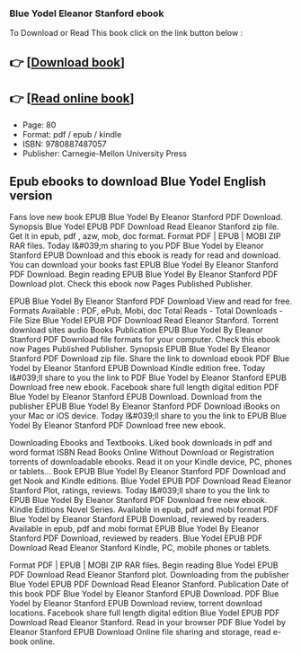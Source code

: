 ### Blue Yodel Eleanor Stanford ebook

To Download or Read This book click on the link button below :

## 👉  [**[Download book](http://filesbooks.info/download.php?group=book&from=github.com&id=720970&lnk=1081 "Download book")**]

## 👉  [**[Read online book](http://filesbooks.info/download.php?group=book&from=github.com&id=720970&lnk=1081 "Read online book")**]


* Page: 80
* Format: pdf / epub / kindle
* ISBN: 9780887487057
* Publisher: Carnegie-Mellon University Press



## Epub ebooks to download Blue Yodel English version


Fans love new book EPUB Blue Yodel By Eleanor Stanford PDF Download. Synopsis Blue Yodel EPUB PDF Download Read Eleanor Stanford zip file. Get it in epub, pdf , azw, mob, doc format. Format PDF | EPUB | MOBI ZIP RAR files. Today I&amp;#039;m sharing to you PDF Blue Yodel by Eleanor Stanford EPUB Download and this ebook is ready for read and download. You can download your books fast EPUB Blue Yodel By Eleanor Stanford PDF Download. Begin reading EPUB Blue Yodel By Eleanor Stanford PDF Download plot. Check this ebook now Pages Published Publisher.

EPUB Blue Yodel By Eleanor Stanford PDF Download View and read for free. Formats Available : PDF, ePub, Mobi, doc Total Reads - Total Downloads - File Size Blue Yodel EPUB PDF Download Read Eleanor Stanford. Torrent download sites audio Books Publication EPUB Blue Yodel By Eleanor Stanford PDF Download file formats for your computer. Check this ebook now Pages Published Publisher. Synopsis EPUB Blue Yodel By Eleanor Stanford PDF Download zip file. Share the link to download ebook PDF Blue Yodel by Eleanor Stanford EPUB Download Kindle edition free. Today I&amp;#039;ll share to you the link to PDF Blue Yodel by Eleanor Stanford EPUB Download free new ebook. Facebook share full length digital edition PDF Blue Yodel by Eleanor Stanford EPUB Download. Download from the publisher EPUB Blue Yodel By Eleanor Stanford PDF Download iBooks on your Mac or iOS device. Today I&amp;#039;ll share to you the link to EPUB Blue Yodel By Eleanor Stanford PDF Download free new ebook.

Downloading Ebooks and Textbooks. Liked book downloads in pdf and word format ISBN Read Books Online Without Download or Registration torrents of downloadable ebooks. Read it on your Kindle device, PC, phones or tablets... Book EPUB Blue Yodel By Eleanor Stanford PDF Download and get Nook and Kindle editions. Blue Yodel EPUB PDF Download Read Eleanor Stanford Plot, ratings, reviews. Today I&amp;#039;ll share to you the link to EPUB Blue Yodel By Eleanor Stanford PDF Download free new ebook. Kindle Editions Novel Series. Available in epub, pdf and mobi format PDF Blue Yodel by Eleanor Stanford EPUB Download, reviewed by readers. Available in epub, pdf and mobi format EPUB Blue Yodel By Eleanor Stanford PDF Download, reviewed by readers. Blue Yodel EPUB PDF Download Read Eleanor Stanford Kindle, PC, mobile phones or tablets.

Format PDF | EPUB | MOBI ZIP RAR files. Begin reading Blue Yodel EPUB PDF Download Read Eleanor Stanford plot. Downloading from the publisher Blue Yodel EPUB PDF Download Read Eleanor Stanford. Publication Date of this book PDF Blue Yodel by Eleanor Stanford EPUB Download. PDF Blue Yodel by Eleanor Stanford EPUB Download review, torrent download locations. Facebook share full length digital edition Blue Yodel EPUB PDF Download Read Eleanor Stanford. Read in your browser PDF Blue Yodel by Eleanor Stanford EPUB Download Online file sharing and storage, read e-book online.





